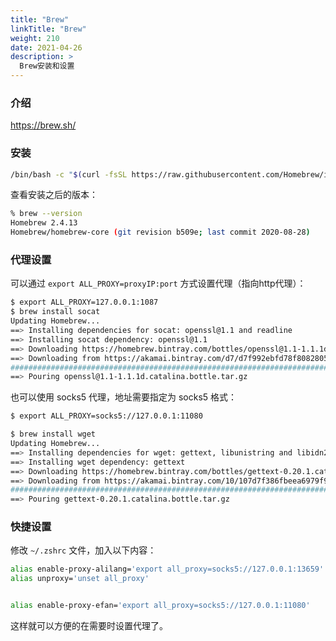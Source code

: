 ```yaml
---
title: "Brew"
linkTitle: "Brew"
weight: 210
date: 2021-04-26
description: >
  Brew安装和设置
---
```




### 介绍

https://brew.sh/

### 安装

```bash
/bin/bash -c "$(curl -fsSL https://raw.githubusercontent.com/Homebrew/install/master/install.sh)"
```

查看安装之后的版本：

```bash
% brew --version
Homebrew 2.4.13
Homebrew/homebrew-core (git revision b509e; last commit 2020-08-28)
```

### 代理设置

可以通过  `export ALL_PROXY=proxyIP:port` 方式设置代理（指向http代理）：

```bash
$ export ALL_PROXY=127.0.0.1:1087
$ brew install socat
Updating Homebrew...
==> Installing dependencies for socat: openssl@1.1 and readline
==> Installing socat dependency: openssl@1.1
==> Downloading https://homebrew.bintray.com/bottles/openssl@1.1-1.1.1d.catalina
==> Downloading from https://akamai.bintray.com/d7/d7f992ebfd78f80828051f6dc6a1a
######################################################################## 100.0%
==> Pouring openssl@1.1-1.1.1d.catalina.bottle.tar.gz

```

也可以使用 socks5 代理，地址需要指定为 socks5 格式：

```bash
$ export ALL_PROXY=socks5://127.0.0.1:11080

$ brew install wget
Updating Homebrew...
==> Installing dependencies for wget: gettext, libunistring and libidn2
==> Installing wget dependency: gettext
==> Downloading https://homebrew.bintray.com/bottles/gettext-0.20.1.catalina.bot
==> Downloading from https://akamai.bintray.com/10/107d7f386fbeea6979f9376cdbbcf
######################################################################## 100.0%
==> Pouring gettext-0.20.1.catalina.bottle.tar.gz
```

### 快捷设置

修改 `~/.zshrc` 文件，加入以下内容：

```zsh
alias enable-proxy-alilang='export all_proxy=socks5://127.0.0.1:13659'
alias unproxy='unset all_proxy'


alias enable-proxy-efan='export all_proxy=socks5://127.0.0.1:11080'
```

这样就可以方便的在需要时设置代理了。